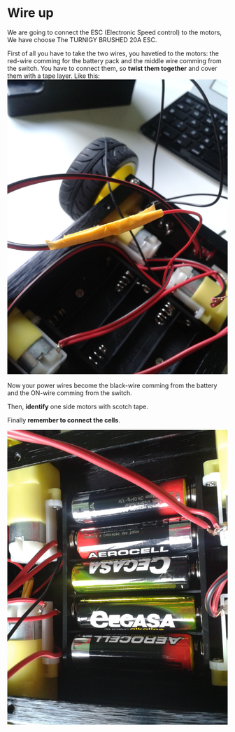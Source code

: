 # Wire up

We are going to connect the ESC (Electronic Speed control) to the motors, We have choose The TURNIGY BRUSHED 20A ESC.

First of all you have to take the two wires, you havetied to the motors: the red-wire comming for the battery pack and the middle wire comming from the switch. You have to connect them, so **twist them together** and cover them with a tape layer.
Like this:
![twisted wires](../img/assembly_img/a_twisted.jpg)

Now your power wires become the black-wire comming from the battery and the ON-wire comming from the switch.

Then, **identify** one side motors with scotch tape.

Finally **remember to connect the cells**.

![cells](../img/assembly_img/a_cells.jpg)
